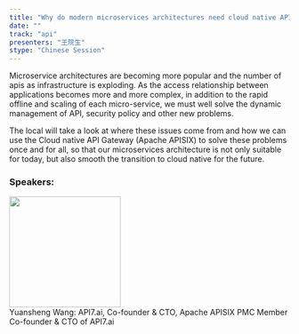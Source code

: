 ```yaml
---
title: "Why do modern microservices architectures need cloud native API gateways"
date: "" 
track: "api"
presenters: "王院生"
stype: "Chinese Session"
---
```

Microservice architectures are becoming more popular and the number of apis as infrastructure is exploding. As the access relationship between applications becomes more and more complex, in addition to the rapid offline and scaling of each micro-service, we must well solve the dynamic management of API, security policy and other new problems.

The local will take a look at where these issues come from and how we can use the Cloud native API Gateway (Apache APISIX) to solve these problems once and for all, so that our microservices architecture is not only suitable for today, but also smooth the transition to cloud native for the future.
 ### Speakers: 
 <img src="images/speaker/1084.png" width="200" /><br>Yuansheng Wang: API7.ai, Co-founder & CTO, Apache APISIX PMC Member
Co-founder & CTO of API7.ai

 